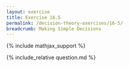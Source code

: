 ```yaml
---
layout: exercise
title: Exercise 16.5
permalink: /decision-theory-exercises/16-5/
breadcrumb: Making Simple Decisions
---
```


{% include mathjax_support %}

<div><i class="arrow-up" data-chapter="decision-theory-exercises" data-exercise="ex_5" data-rating="0"></i></div>
{% include_relative question.md %}
